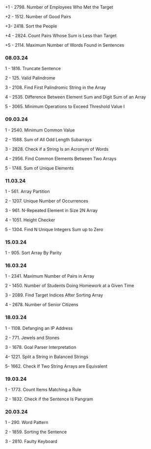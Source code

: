 
+1 - 2798. Number of Employees Who Met the Target

+2 -  1512. Number of Good Pairs

+3-  2418. Sort the People

+4 - 2824. Count Pairs Whose Sum is Less than Target

+5 - 2114. Maximum Number of Words Found in Sentences

### 08.03.24 

1 - 1816. Truncate Sentence

2 - 125. Valid Palindrome

3 - 2108. Find First Palindromic String in the Array

4 - 2535. Difference Between Element Sum and Digit Sum of an Array

5 - 3065. Minimum Operations to Exceed Threshold Value I

### 09.03.24

1 - 2540. Minimum Common Value

2 - 1588. Sum of All Odd Length Subarrays

3 - 2828. Check if a String Is an Acronym of Words

4 - 2956. Find Common Elements Between Two Arrays

5 - 1748. Sum of Unique Elements


### 11.03.24

1 - 561. Array Partition

2 - 1207. Unique Number of Occurrences

3 - 961. N-Repeated Element in Size 2N Array

4 - 1051. Height Checker

5 - 1304. Find N Unique Integers Sum up to Zero

### 15.03.24

1 - 905. Sort Array By Parity


### 16.03.24

1 - 2341. Maximum Number of Pairs in Array

2 - 1450. Number of Students Doing Homework at a Given Time

3 - 2089. Find Target Indices After Sorting Array

4 - 2678. Number of Senior Citizens


### 18.03.24

1 - 1108. Defanging an IP Address

2 - 771. Jewels and Stones

3 - 1678. Goal Parser Interpretation

4- 1221. Split a String in Balanced Strings

5- 1662. Check If Two String Arrays are Equivalent


### 19.03.24

1 - 1773. Count Items Matching a Rule

2 - 1832. Check if the Sentence Is Pangram

### 20.03.24

1 - 290. Word Pattern

2 - 1859. Sorting the Sentence

3 - 2810. Faulty Keyboard